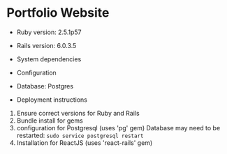
# Portfolio Website 

* Ruby version: 2.5.1p57

* Rails version: 6.0.3.5
* System dependencies

* Configuration

* Database: Postgres 

* Deployment instructions
1. Ensure correct versions for Ruby and Rails
2. Bundle install for gems
3. configuration for Postgresql (uses 'pg' gem)
  Database may need to be restarted:
    ```sudo service postgresql restart```
4. Installation for ReactJS (uses 'react-rails' gem) 
